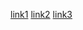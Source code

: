 [link1](https://babeljs.io/docs/en/next/babel-helper-wrap-function.html)
[link2](https://babeljs.io/docs/en/next/babel-helpers.html)
[link3](https://babeljs.io/docs/en/next/babel-helper-simple-access.html)
